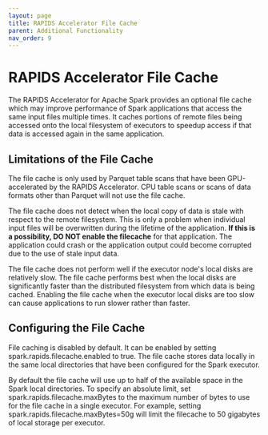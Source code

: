 ```yaml
---
layout: page
title: RAPIDS Accelerator File Cache
parent: Additional Functionality
nav_order: 9
---
```


# RAPIDS Accelerator File Cache

The RAPIDS Accelerator for Apache Spark provides an optional file cache which may improve
performance of Spark applications that access the same input files multiple times. It caches
portions of remote files being accessed onto the local filesystem of executors to speedup access
if that data is accessed again in the same application.

## Limitations of the File Cache

The file cache is only used by Parquet table scans that have been GPU-accelerated by the RAPIDS
Accelerator. CPU table scans or scans of data formats other than Parquet will not use the
file cache.

The file cache does not detect when the local copy of data is stale with respect to the remote
filesystem. This is only a problem when individual input files will be overwritten during the
lifetime of the application. **If this is a possibility, DO NOT enable the filecache** for that
application. The application could crash or the application output could become corrupted due to
the use of stale input data.

The file cache does not perform well if the executor node's local disks are relatively slow. The
file cache performs best when the local disks are significantly faster than the distributed
filesystem from which data is being cached. Enabling the file cache when the executor local disks
are too slow can cause applications to run slower rather than faster.

## Configuring the File Cache

File caching is disabled by default. It can be enabled by setting spark.rapids.filecache.enabled
to true. The file cache stores data locally in the same local directories that have been
configured for the Spark executor.

By default the file cache will use up to half of the available space in the Spark local
directories. To specify an absolute limit, set spark.rapids.filecache.maxBytes to the maximum
number of bytes to use for the file cache in a single executor. For example, setting
spark.rapids.filecache.maxBytes=50g will limit the filecache to 50 gigabytes of local storage per
executor.
